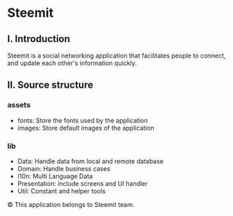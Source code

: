 # Steemit

## I. Introduction

Steemit is a social networking application that facilitates people to connect, and update each other's information
quickly.

## II. Source structure

### assets

- fonts: Store the fonts used by the application
- images: Store default images of the application

### lib

- Data: Handle data from local and remote database
- Domain: Handle business cases
- l10n: Multi Language Data
- Presentation: include screens and UI handler
- Util: Constant and helper tools

&copy; This application belongs to Steemit team.